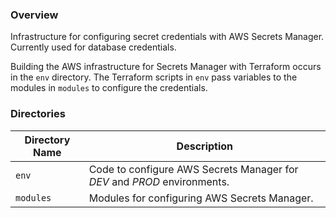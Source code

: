 ### Overview

Infrastructure for configuring secret credentials with AWS Secrets Manager.  Currently used for database credentials.  

Building the AWS infrastructure for Secrets Manager with Terraform occurs in the `env` directory.  The Terraform 
scripts in `env` pass variables to the modules in `modules` to configure the credentials.

### Directories

| Directory Name    | Description                                                                   |
|-------------------|-------------------------------------------------------------------------------|
| `env`             | Code to configure AWS Secrets Manager for *DEV* and *PROD* environments.      |
| `modules`         | Modules for configuring AWS Secrets Manager.                                  |